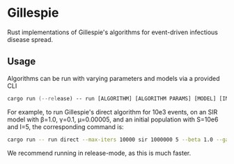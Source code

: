 # Gillespie

Rust implementations of Gillespie's algorithms for event-driven infectious disease spread.

## Usage

Algorithms can be run with varying parameters and models via a provided CLI

```zsh
cargo run (--release) -- run [ALGORITHM] [ALGORITHM PARAMS] [MODEL] [INITIAL POPULATION] [MODEL PARAMS]
```

For example, to run Gillespie's direct algorithm for 10e3 events, on an SIR model with β=1.0, γ=0.1, μ=0.00005,
and an initial population with S=10e6 and I=5, the corresponding command is:

```zsh
cargo run -- run direct --max-iters 10000 sir 1000000 5 --beta 1.0 --gamma 0.1 --mu 0.00005
```

We recommend running in release-mode, as this is much faster.
